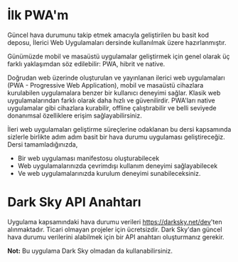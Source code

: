 # İlk PWA'm

Güncel hava durumunu takip etmek amacıyla geliştirilen bu basit kod deposu, İlerici Web Uygulamaları dersinde kullanılmak üzere hazırlanmıştır.

Günümüzde mobil ve masaüstü uygulamalar geliştirmek için genel olarak üç farklı yaklaşımdan söz edilebilir: PWA, hibrit ve native.

Doğrudan web üzerinde oluşturulan ve yayınlanan ilerici web uygulamaları (PWA - Progressive Web Application), mobil ve masaüstü cihazlara kurulabilen uygulamalara benzer bir kullanıcı deneyimi sağlar. Klasik web uygulamalarından farklı olarak daha hızlı ve güvenilirdir. PWA'ları native uygulamalar gibi cihazlara kurabilir, offline çalıştırabilir ve belli seviyede donanımsal özelliklere erişim sağlayabilirsiniz.

İleri web uygulamaları geliştirme süreçlerine odaklanan bu dersi kapsamında sizlerle birlikte adım adım basit bir hava durumu uygulaması geliştireceğiz. Dersi tamamladığınızda,

- Bir web uygulaması manifestosu oluşturabilecek
- Web uygulamalarınızda çevrimdışı kullanım deneyimi sağlayabilecek
- Ve web uygulamalarınızda kurulum deneyimi sunabileceksiniz.

# Dark Sky API Anahtarı

Uygulama kapsamındaki hava durumu verileri <https://darksky.net/dev>'ten alınmaktadır. Ticari olmayan projeler için ücretsizdir. Dark Sky'dan güncel hava durumu verilerini alabilmek için bir API anahtarı oluşturmanız gerekir.

**Not:** Bu uygulama Dark Sky olmadan da kullanabilirsiniz.
